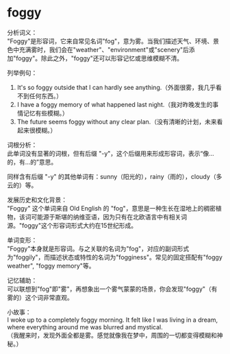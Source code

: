 # foggy

分析词义：  
"Foggy"是形容词，它来自常见名词"fog"，意为雾。当我们描述天气、环境、景色中充满雾时，我们会在"weather"、"environment"或"scenery"后添加"foggy"。除此之外，"foggy"还可以形容记忆或思维模糊不清。

  

列举例句：

  

1.  It's so foggy outside that I can hardly see anything.（外面很雾，我几乎看不到任何东西。）
2.  I have a foggy memory of what happened last night.（我对昨晚发生的事情记忆有些模糊。）
3.  The future seems foggy without any clear plan.（没有清晰的计划，未来看起来很模糊。）

  

词根分析：  
此单词没有显著的词根，但有后缀 "-y"，这个后缀用来形成形容词，表示“像...的，有...的”意思。

  

同样含有后缀 "-y" 的其他单词有：sunny（阳光的），rainy（雨的），cloudy（多云的）等。

  

发展历史和文化背景：  
"Foggy" 这个单词来自 Old English 的 "fog"，意思是一种生长在湿地上的稠密植物，该词可能源于斯堪的纳维亚语，因为只有在北欧语言中有相关词源。"foggy"这个形容词形式大约在15世纪形成。

  

单词变形：  
"Foggy"本身就是形容词。与之关联的名词为"fog"，对应的副词形式为"foggily"，而描述状态或特性的名词为"fogginess"。常见的固定搭配有"foggy weather", "foggy memory"等。

  

记忆辅助：  
可以联想到"fog"即"雾"，再想象出一个雾气蒙蒙的场景，你会发现"foggy"（有雾的）这个词非常直观。

  

小故事：  
I woke up to a completely foggy morning. It felt like I was living in a dream, where everything around me was blurred and mystical.  
（我醒来时，发现外面全都是雾。感觉就像我在梦中，周围的一切都变得模糊和神秘。）

